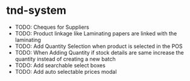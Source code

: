 # tnd-system

-   TODO: Cheques for Suppliers
-   TODO: Product linkage like Laminating papers are linked with the laminating
-   TODO: Add Quantity Selection when product is selected in the POS
-   TODO: When Adding Quantity if stock details are same increase the quantity instead of creating a new batch
-   TODO: Add searchable select boxes
-   TODO: Add auto selectable prices modal
